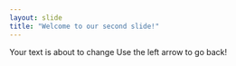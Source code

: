 ```yaml
---
layout: slide
title: "Welcome to our second slide!"
---
```

Your text is about to change
Use the left arrow to go back!
